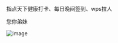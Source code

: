 指点天下健康打卡、每日晚间签到、wps拉人


您你弟妹


![image](https://user-images.githubusercontent.com/59023744/109786127-ce43bc80-7c47-11eb-853c-d6f3be00f441.png)

